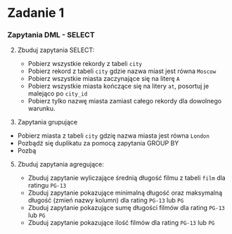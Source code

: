 # Zadanie 1

### Zapytania DML - SELECT 


2) Zbuduj zapytania SELECT:

   - Pobierz wszystkie rekordy z tabeli `city`
   - Pobierz rekord z tabeli `city` gdzie nazwa miast jest równa `Moscow`
   - Pobierz wszystkie miasta zaczynające się na literę `A`
   - Pobierz wszystkie miasta kończące się na litery `at`, posortuj je malejąco po `city_id`
   - Pobierz tylko nazwę miasta zamiast całego rekordy dla dowolnego warunku.
  
3) Zapytania grupujące

  - Pobierz miasta z tabeli `city` gdzię nazwa miasta jest równa `London`
  - Pozbądź się duplikatu za pomocą zapytania GROUP BY
  - Pozbą

5) Zbuduj zapytania agregujące:

   -  Zbuduj zapytanie wyliczające średnią długość filmu z tabeli `film` dla ratingu `PG-13`
   -  Zbuduj zapytanie pokazujące minimalną długość oraz maksymalną długość (zmień nazwy kolumn) dla rating `PG-13` lub `PG`
   -  Zbuduj zapytanie pokazujące sumę długości filmów dla rating `PG-13` lub `PG`
   -  Zbuduj zapytanie pokazujące ilość filmów dla rating `PG-13` lub `PG`
